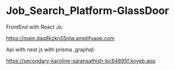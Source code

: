 # Job_Search_Platform-GlassDoor

FrontEnd with React Js:

https://main.daq8kzkn55nlw.amplifyapp.com


Api with nest js with prisma ,graphql:

https://secondary-karoline-saransathish-bc84895f.koyeb.app
